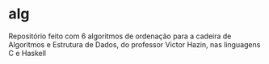 # alg
Repositório feito com 6 algoritmos de ordenação para a cadeira de Algoritmos e Estrutura de Dados, do professor Victor Hazin, nas linguagens C e Haskell
